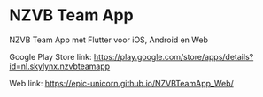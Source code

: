 # NZVB Team App

NZVB Team App met Flutter voor iOS, Android en Web

Google Play Store link:
https://play.google.com/store/apps/details?id=nl.skylynx.nzvbteamapp

Web link:
https://epic-unicorn.github.io/NZVBTeamApp_Web/
